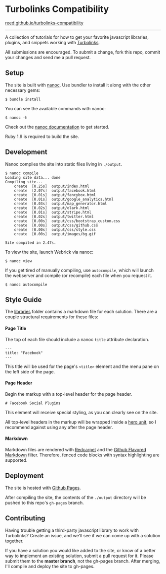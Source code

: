 # Turbolinks Compatibility
[reed.github.io/turbolinks-compatibility](http://reed.github.io/turbolinks-compatibility)

***

A collection of tutorials for how to get your favorite javascript libraries, plugins, and snippets working with [Turbolinks](https://github.com/rails/turbolinks).

All submissions are encouraged.  To submit a change, fork this repo, commit your changes and send me a pull request.  

## Setup

The site is built with [nanoc](http://nanoc.ws).  Use bundler to install it along with the other necessary gems:

```
$ bundle install
```

You can see the available commands with nanoc:

```
$ nanoc -h
```

Check out the [nanoc documentation](http://nanoc.ws/docs) to get started.  

Ruby 1.9 is required to build the site.

## Development

Nanoc compiles the site into static files living in `./output`.  

```
$ nanoc compile
Loading site data... done
Compiling site...
	create  [0.25s]  output/index.html
	create  [2.07s]  output/facebook.html
	create  [0.01s]  output/fancybox.html
	create  [0.01s]  output/google_analytics.html
	create  [0.03s]  output/map_generator.html
	create  [0.02s]  output/olark.html
	create  [0.01s]  output/stripe.html
	create  [0.02s]  output/twitter.html
	create  [0.00s]  output/css/bootstrap_custom.css
	create  [0.00s]  output/css/github.css
	create  [0.00s]  output/css/style.css
	create  [0.00s]  output/images/bg.gif

Site compiled in 2.47s.
```

To view the site, launch Webrick via nanoc:

```
$ nanoc view
```

If you get tired of manually compiling, use `autocompile`, which will launch the webserver and compile (or recompile) each file when you request it.

```
$ nanoc autocompile
```

## Style Guide

The [libraries](content/libraries) folder contains a markdown file for each solution.  There are a couple structural requirements for these files:

#### Page Title

The top of each file should include a nanoc `title` attribute declaration.  

```
---
title: "Facebook"
---
```

This title will be used for the page's `<title>` element and the menu pane on the left side of the page.

#### Page Header

Begin the markup with a top-level header for the page header.  

```
# Facebook Social Plugins
```

This element will receive special styling, as you can clearly see on the site.  

All top-level headers in the markup will be wrapped inside a [hero unit](https://twitter.github.com/bootstrap/components.html#typography), so I recommend against using any after the page header. 

#### Markdown

Markdown files are rendered with [Redcarpet](https://github.com/vmg/redcarpet) and the [Github Flavored Markdown](https://github.github.com/github-flavored-markdown) filter.  Therefore, fenced code blocks with syntax highlighting are supported.

## Deployment

The site is hosted with [Github Pages](http://pages.github.com).  

After compiling the site, the contents of the `./output` directory will be pushed to this repo's `gh-pages` branch.

## Contributing

Having trouble getting a third-party javascript library to work with Turbolinks?  Create an issue, and we'll see if we can come up with a solution together.  

If you have a solution you would like added to the site, or know of a better way to implement an existing solution, submit a pull request for it.  Please submit them to the **master branch**, not the gh-pages branch.  After merging, I'll compile and deploy the site to gh-pages.

  